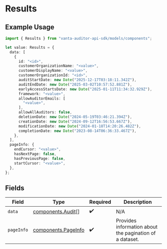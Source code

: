 # Results

## Example Usage

```typescript
import { Results } from "vanta-auditor-api-sdk/models/components";

let value: Results = {
  data: [
    {
      id: "<id>",
      customerOrganizationName: "<value>",
      customerDisplayName: "<value>",
      customerOrganizationId: "<id>",
      auditStartDate: new Date("2025-12-17T03:18:11.342Z"),
      auditEndDate: new Date("2025-03-02T10:57:52.881Z"),
      earlyAccessStartsDate: new Date("2025-01-11T11:34:32.929Z"),
      framework: "<value>",
      allowAuditorEmails: [
        "<value>",
      ],
      allowAllAuditors: false,
      deletionDate: new Date("2024-05-19T03:46:21.394Z"),
      creationDate: new Date("2024-09-12T16:56:53.667Z"),
      modificationDate: new Date("2024-01-18T14:20:26.482Z"),
      completionDate: new Date("2023-08-14T06:36:33.467Z"),
    },
  ],
  pageInfo: {
    endCursor: "<value>",
    hasNextPage: false,
    hasPreviousPage: false,
    startCursor: "<value>",
  },
};
```

## Fields

| Field                                                      | Type                                                       | Required                                                   | Description                                                |
| ---------------------------------------------------------- | ---------------------------------------------------------- | ---------------------------------------------------------- | ---------------------------------------------------------- |
| `data`                                                     | [components.Audit](../../models/components/audit.md)[]     | :heavy_check_mark:                                         | N/A                                                        |
| `pageInfo`                                                 | [components.PageInfo](../../models/components/pageinfo.md) | :heavy_check_mark:                                         | Provides information about the pagination of a dataset.    |